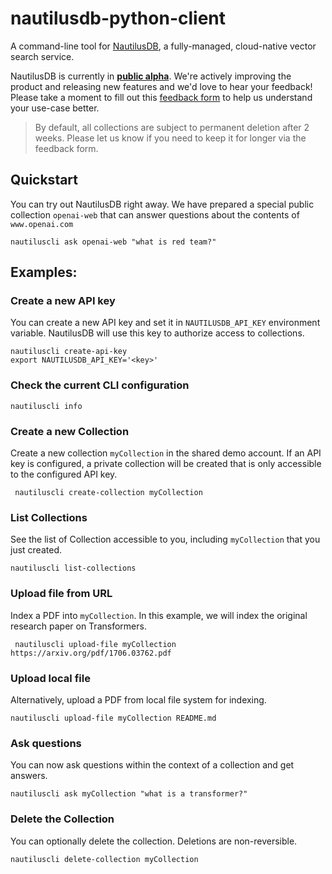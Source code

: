 # nautilusdb-python-client

A command-line tool for [NautilusDB](http://nautilusdb.com), a fully-managed, 
cloud-native vector search service.

NautilusDB is currently in <ins>**public alpha**</ins>. We're actively improving 
the product and releasing new features and we'd love to hear your feedback! 
Please take a moment to fill out this [feedback form](https://forms.gle/pif6Vx2LqPjW5v4w5) to help us understand your use-case better.

> By default, all collections are subject to permanent deletion after 2 weeks. Please let us know if you need to keep it for longer via the feedback form.


## Quickstart
You can try out NautilusDB right away. We have prepared a special public 
collection ```openai-web``` that can answer questions about the contents of ```www.openai.com``` 

```shell
nautiluscli ask openai-web "what is red team?"
 ```

## Examples:

### Create a new API key
You can create a new API key and set it in ```NAUTILUSDB_API_KEY``` 
environment variable. NautilusDB will use this key to authorize access to 
collections.
```shell
nautiluscli create-api-key
export NAUTILUSDB_API_KEY='<key>'
```

### Check the current CLI configuration
```shell
nautiluscli info
```

### Create a new Collection 
Create a new collection ```myCollection``` in the shared demo account. If an 
API key is configured, a private collection will be created that is only accessible to the configured API key.
```shell
 nautiluscli create-collection myCollection
```

### List Collections
See the list of Collection accessible to you, including ```myCollection``` 
that you just created.
```shell
nautiluscli list-collections
```

### Upload file from URL
Index a PDF into ```myCollection```. In this example, we will index the original research paper on Transformers.
```shell
 nautiluscli upload-file myCollection https://arxiv.org/pdf/1706.03762.pdf
```

### Upload local file
Alternatively, upload a PDF from local file system for indexing.
```shell
nautiluscli upload-file myCollection README.md
```

### Ask questions 
You can now ask questions within the context of a collection and get answers. 
```shell
nautiluscli ask myCollection "what is a transformer?"
```

### Delete the Collection
You can optionally delete the collection. Deletions are non-reversible. 
```shell
nautiluscli delete-collection myCollection
```
